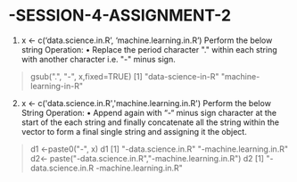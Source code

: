 # -SESSION-4-ASSIGNMENT-2

1. x <- c(‘data.science.in.R’, ‘machine.learning.in.R’)
Perform the below string Operation:
• Replace the period character "." within each string with another character i.e. "-" minus sign.
> gsub(".", "-", x,fixed=TRUE)
[1] "data-science-in-R"     "machine-learning-in-R"

2. x <- c('data.science.in.R','machine.learning.in.R')
Perform the below String Operation:
• Append again with “-“ minus sign character at the start of the each string and finally concatenate all the
string within the vector to form a final single string and assigning it the object.


> d1 <-paste0("-", x)
> d1
[1] "-data.science.in.R"     "-machine.learning.in.R"
> d2<- paste("-data.science.in.R","-machine.learning.in.R")
> d2
[1] "-data.science.in.R -machine.learning.in.R"
